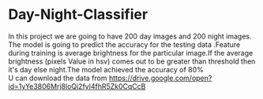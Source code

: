 # Day-Night-Classifier
In this project we are going to have 200 day images and 200 night images. The model is going to predict the accuracy for the testing data .Feature during training is average brightness for the particular image.If the average brightness (pixels Value in hsv) comes out to be greater than threshold then it's day else night.The model achieved the accuracy of 80%  
U can download the data from https://drive.google.com/open?id=1yYe3806Mrj8loQj2fyl4fhR5Zk0CqCcB
